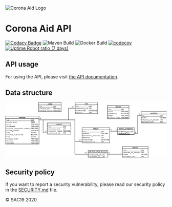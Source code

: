 ![Corona Aid Logo](https://user-images.githubusercontent.com/37160523/84581280-fc464f80-addf-11ea-93a9-fb5daec67018.jpg)

# Corona Aid API
[![Codacy Badge](https://api.codacy.com/project/badge/Grade/648ad20c31b841d684a5d03b2e93c798)](https://app.codacy.com/gh/StudentsAgainstCovid19/corona-aid-api?utm_source=github.com&utm_medium=referral&utm_content=StudentsAgainstCovid19/corona-aid-api&utm_campaign=Badge_Grade_Dashboard)
![Maven Build](https://github.com/StudentsAgainstCovid19/corona-aid-api/workflows/Maven%20Build/badge.svg)
![Docker Build](https://img.shields.io/github/workflow/status/StudentsAgainstCovid19/corona-aid-api/CI%20with%20Docker?label=Docker%20build)
[![codecov](https://codecov.io/gh/StudentsAgainstCovid19/corona-aid-api/branch/master/graph/badge.svg)](https://codecov.io/gh/StudentsAgainstCovid19/corona-aid-api)
[![Uptime Robot ratio (7 days)](https://img.shields.io/uptimerobot/ratio/7/m785529165-af4acf0c73e4d1163408636d)](https://status.corona-aid-ka.de)

## API usage
For using the API, please visit [the API documentation](https://api.corona-aid-ka.de/swagger-ui/index.html).

## Data structure
![Data structure](https://github.com/StudentsAgainstCovid19/corona-aid-api/blob/develop/media/er_diagram.png "Data structure")

## Security policy
If you want to report a security vulnerability, please read our security policy in the [SECURITY.md](https://github.com/StudentsAgainstCovid19/corona-aid-api/blob/master/SECURITY.md) file.

© SAC19 2020
